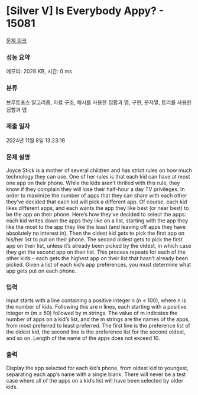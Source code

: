 # [Silver V] Is Everybody Appy? - 15081 

[문제 링크](https://www.acmicpc.net/problem/15081) 

### 성능 요약

메모리: 2028 KB, 시간: 0 ms

### 분류

브루트포스 알고리즘, 자료 구조, 해시를 사용한 집합과 맵, 구현, 문자열, 트리를 사용한 집합과 맵

### 제출 일자

2024년 11월 8일 13:23:16

### 문제 설명

<p>Joyce Stick is a mother of several children and has strict rules on how much technology they can use. One of her rules is that each kid can have at most one app on their phone. While the kids aren’t thrilled with this rule, they know if they complain they will lose their half-hour a day TV privileges. In order to maximize the number of apps that they can share with each other they’ve decided that each kid will pick a different app. Of course, each kid likes different apps, and each wants the app they like best (or near best) to be the app on their phone. Here’s how they’ve decided to select the apps: each kid writes down the apps they like on a list, starting with the app they like the most to the app they like the least (and leaving off apps they have absolutely no interest in). Then the oldest kid gets to pick the first app on his/her list to put on their phone. The second oldest gets to pick the first app on their list, unless it’s already been picked by the oldest, in which case they get the second app on their list. This process repeats for each of the other kids – each gets the highest app on their list that hasn’t already been picked. Given a list of each kid’s app preferences, you must determine what app gets put on each phone.</p>

### 입력 

 <p>Input starts with a line containing a positive integer n (n ≤ 100), where n is the number of kids. Following this are n lines, each starting with a positive integer m (m ≤ 50) followed by m strings. The value of m indicates the number of apps on a kid’s list, and the m strings are the names of the apps, from most preferred to least preferred. The first line is the preference list of the oldest kid, the second line is the preference list for the second oldest, and so on. Length of the name of the apps does not exceed 10.</p>

### 출력 

 <p>Display the app selected for each kid’s phone, from oldest kid to youngest, separating each app’s name with a single blank. There will never be a test case where all of the apps on a kid’s list will have been selected by older kids.</p>

